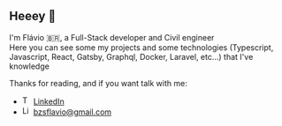 ## Heeey 👋

I'm Flávio 🇧🇷, a Full-Stack developer and Civil engineer <br/>
Here you can see some my projects and some technologies (Typescript, Javascript, React, Gatsby, Graphql, Docker, Laravel, etc...) that I've knowledge

Thanks for reading, and if you want talk with me:

<ul>
  <li>
    <img src="https://user-images.githubusercontent.com/3603793/87077942-4b727b00-c1fa-11ea-890c-c1249a500a57.png" width="16" alt="Twitter"> 
    <a href="https://twitter.com/FlavioBS_" target="_blank" title="@flaviobs_>@flaviobs_</a>
  </li>
  <li>
    <img src="https://user-images.githubusercontent.com/3603793/87078013-6b09a380-c1fa-11ea-9ca0-6789b1cafb1c.png" width="16" alt="Linkedin"> 
    <a href="https://www.linkedin.com/in/santoflavio/" target="_blank" title="My LinkedIn">LinkedIn</a>
  </li>
  <li>
    <img src="https://user-images.githubusercontent.com/3603793/87078013-6b09a380-c1fa-11ea-9ca0-6789b1cafb1c.png" width="16" alt="Linkedin"> 
    <a href="mailto:bzsflavio@gmail.com" target="_blank" title="My LinkedIn">bzsflavio@gmail.com</a>
  </li>
                                                                     
</ul>

